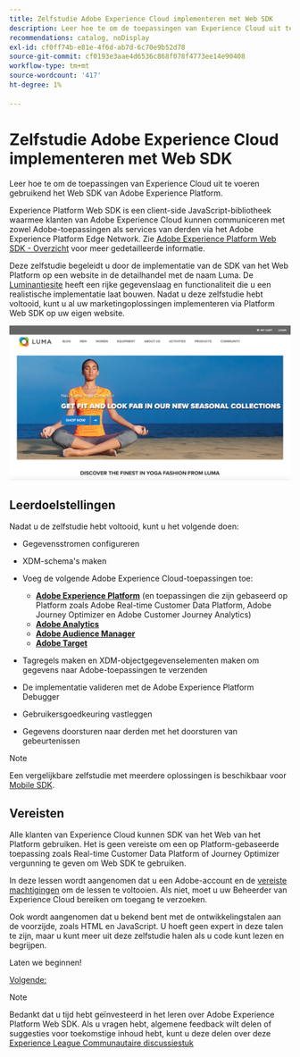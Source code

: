 ```yaml
---
title: Zelfstudie Adobe Experience Cloud implementeren met Web SDK
description: Leer hoe te om de toepassingen van Experience Cloud uit te voeren gebruikend het Web SDK van Adobe Experience Platform.
recommendations: catalog, noDisplay
exl-id: cf0ff74b-e81e-4f6d-ab7d-6c70e9b52d78
source-git-commit: cf0193e3aae4d6536c868f078f4773ee14e90408
workflow-type: tm+mt
source-wordcount: '417'
ht-degree: 1%

---
```


# Zelfstudie Adobe Experience Cloud implementeren met Web SDK

Leer hoe te om de toepassingen van Experience Cloud uit te voeren gebruikend het Web SDK van Adobe Experience Platform.

Experience Platform Web SDK is een client-side JavaScript-bibliotheek waarmee klanten van Adobe Experience Cloud kunnen communiceren met zowel Adobe-toepassingen als services van derden via het Adobe Experience Platform Edge Network. Zie [Adobe Experience Platform Web SDK - Overzicht](https://experienceleague.adobe.com/docs/experience-platform/edge/home.html) voor meer gedetailleerde informatie.

Deze zelfstudie begeleidt u door de implementatie van de SDK van het Web Platform op een website in de detailhandel met de naam Luma. De [Luminantiesite](https://luma.enablementadobe.com/content/luma/us/en.html) heeft een rijke gegevenslaag en functionaliteit die u een realistische implementatie laat bouwen. Nadat u deze zelfstudie hebt voltooid, kunt u al uw marketingoplossingen implementeren via Platform Web SDK op uw eigen website.

[![Luma-website](assets/old-overview-luma.png)](https://luma.enablementadobe.com/content/luma/us/en.html)


## Leerdoelstellingen

Nadat u de zelfstudie hebt voltooid, kunt u het volgende doen:

* Gegevensstromen configureren

* XDM-schema&#39;s maken

* Voeg de volgende Adobe Experience Cloud-toepassingen toe:
   * **[Adobe Experience Platform](setup-experience-platform.md)** (en toepassingen die zijn gebaseerd op Platform zoals Adobe Real-time Customer Data Platform, Adobe Journey Optimizer en Adobe Customer Journey Analytics)
   * **[Adobe Analytics](setup-analytics.md)**
   * **[Adobe Audience Manager](setup-audience-manager.md)**
   * **[Adobe Target](setup-target.md)**

* Tagregels maken en XDM-objectgegevenselementen maken om gegevens naar Adobe-toepassingen te verzenden

* De implementatie valideren met de Adobe Experience Platform Debugger

* Gebruikersgoedkeuring vastleggen

* Gegevens doorsturen naar derden met het doorsturen van gebeurtenissen

>[!NOTE]
>
>Een vergelijkbare zelfstudie met meerdere oplossingen is beschikbaar voor [Mobile SDK](../tutorial-mobile-sdk/overview.md).

## Vereisten

Alle klanten van Experience Cloud kunnen SDK van het Web van het Platform gebruiken. Het is geen vereiste om een op Platform-gebaseerde toepassing zoals Real-time Customer Data Platform of Journey Optimizer vergunning te geven om Web SDK te gebruiken.

In deze lessen wordt aangenomen dat u een Adobe-account en de [vereiste machtigingen](configure-permissions.md) om de lessen te voltooien. Als niet, moet u uw Beheerder van Experience Cloud bereiken om toegang te verzoeken.

Ook wordt aangenomen dat u bekend bent met de ontwikkelingstalen aan de voorzijde, zoals HTML en JavaScript. U hoeft geen expert in deze talen te zijn, maar u kunt meer uit deze zelfstudie halen als u code kunt lezen en begrijpen.

Laten we beginnen!

[Volgende: ](configure-permissions.md)

>[!NOTE]
>
>Bedankt dat u tijd hebt geïnvesteerd in het leren over Adobe Experience Platform Web SDK. Als u vragen hebt, algemene feedback wilt delen of suggesties voor toekomstige inhoud hebt, kunt u deze delen over deze [Experience League Communautaire discussiestuk](https://experienceleaguecommunities.adobe.com/t5/adobe-experience-platform-launch/tutorial-discussion-implement-adobe-experience-cloud-with-web/td-p/444996)
